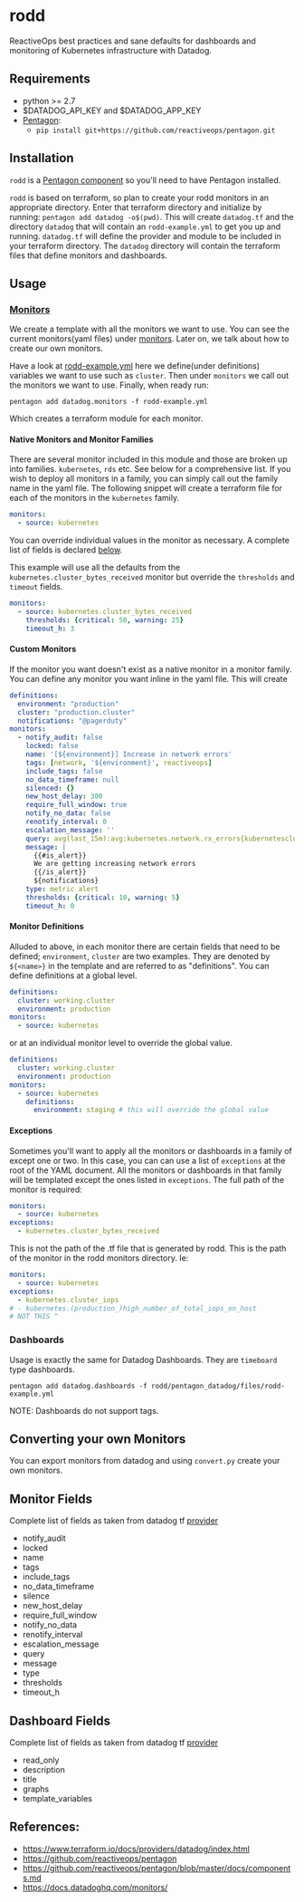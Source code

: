 # rodd
ReactiveOps best practices and sane defaults for dashboards and monitoring of Kubernetes infrastructure with Datadog. 

## Requirements
- python >= 2.7
- $DATADOG_API_KEY and $DATADOG_APP_KEY
- [Pentagon](https://github.com/reactiveops/pentagon):
  - `pip install git+https://github.com/reactiveops/pentagon.git`

## Installation
`rodd` is a [Pentagon component](https://github.com/reactiveops/pentagon/blob/master/docs/components.md) so you'll need to have Pentagon installed.

`rodd` is based on terraform, so plan to create your rodd monitors in an appropriate directory. Enter that terraform directory and initialize by running: `pentagon add datadog -o$(pwd)`. This will create `datadog.tf` and the directory `datadog` that will contain an `rodd-example.yml` to get you up and running. `datadog.tf` will define the provider and module to be included in your terraform directory. The `datadog` directory will contain the terraform files that define monitors and dashboards.

## Usage
### [Monitors](docs/monitors.md)

We create a template with all the monitors we want to use. You can see the current monitors(yaml files) under [monitors](/monitors/). Later on, we talk about how to create our own monitors.

Have a look at [rodd-example.yml](/pentagon_datadog/files/datadog/rodd-example.yaml) here we define(under definitions) variables we want to use such as `cluster`. Then under `monitors` we call out the monitors we want to use. Finally, when ready run:

`pentagon add datadog.monitors -f rodd-example.yml`

Which creates a terraform module for each monitor.

#### Native Monitors and Monitor Families
There are several monitor included in this module and those are broken up into families. `kubernetes`, `rds` etc. See below for a comprehensive list. If you wish to deploy all monitors in a family, you can simply call out the family name in the yaml file. The following snippet will create a terraform file for each of the monitors in the `kubernetes` family.

```yaml
monitors:
  - source: kubernetes
```

You can override individual values in the monitor as necessary. A complete list of fields is declared [below](#monitor-fields).

This example will use all the defaults from the `kubernetes.cluster_bytes_received` monitor but override the `thresholds` and `timeout` fields.

```yaml
monitors:
  - source: kubernetes.cluster_bytes_received
    thresholds: {critical: 50, warning: 25}
    timeout_h: 3
```
#### Custom Monitors
If the monitor you want doesn't exist as a native monitor in a monitor family. You can define any monitor you want inline in the yaml file. This will create

```yaml
definitions:
  environment: "production"
  cluster: "production.cluster"
  notifications: "@pagerduty"
monitors:
  - notify_audit: false
    locked: false
    name: '[${environment}] Increase in network errors'
    tags: [network, '${environment}', reactiveops]
    include_tags: false
    no_data_timeframe: null
    silenced: {}
    new_host_delay: 300
    require_full_window: true
    notify_no_data: false
    renotify_interval: 0
    escalation_message: ''
    query: avg(last_15m):avg:kubernetes.network.rx_errors{kubernetescluster:${cluster}} + avg:kubernetes.network.tx_errors{kubernetescluster:${cluster}} > 10
    message: |
      {{#is_alert}}
      We are getting increasing network errors
      {{/is_alert}}
      ${notifications}
    type: metric alert
    thresholds: {critical: 10, warning: 5}
    timeout_h: 0
```

#### Monitor Definitions
Alluded to above, in each monitor there are certain fields that need to be defined; `environment`, `cluster` are two examples.
They are denoted by `${<name>}` in the template and are referred to as "definitions". You can define definitions at a global level.

```yaml
definitions:
  cluster: working.cluster
  environment: production
monitors:
  - source: kubernetes
```
or at an individual monitor level to override the global value.

```yaml
definitions:
  cluster: working.cluster
  environment: production
monitors:
  - source: kubernetes
    definitions:
      environment: staging # this will override the global value
```

#### Exceptions
Sometimes you'll want to apply all the monitors or dashboards in a family of except one or two. In this case, you can can use a list of `exceptions` at the root of the YAML document. All the monitors or dashboards in that family will be templated except the ones listed in `exceptions`. The full path of the monitor is required:

```yaml
monitors:
  - source: kubernetes
exceptions:
  - kubernetes.cluster_bytes_received
```

This is not the path of the .tf file that is generated by rodd. This is the path of the monitor in the rodd monitors directory. Ie: 

```yaml
monitors:
  - source: kubernetes
exceptions:
  - kubernetes.cluster_iops
# - kubernetes.(production_)high_number_of_total_iops_on_host
# NOT THIS ^
```

### Dashboards
Usage is exactly the same for Datadog Dashboards. They are `timeboard` type dashboards.

`pentagon add datadog.dashboards -f rodd/pentagon_datadog/files/rodd-example.yml`

NOTE: Dashboards do not support tags.

## Converting your own Monitors

You can export monitors from datadog and using `convert.py` create your own monitors.

## Monitor Fields
 Complete list of fields as taken from datadog tf [provider](https://www.terraform.io/docs/providers/datadog/r/monitor.html)
- notify_audit
- locked
- name
- tags
- include_tags
- no_data_timeframe
- silence
- new_host_delay
- require_full_window
- notify_no_data
- renotify_interval
- escalation_message
- query
- message
- type
- thresholds
- timeout_h

## Dashboard Fields
 Complete list of fields as taken from datadog tf [provider](https://www.terraform.io/docs/providers/datadog/r/timeboard.html)
- read_only
- description
- title
- graphs
- template_variables

## References:
- https://www.terraform.io/docs/providers/datadog/index.html
- https://github.com/reactiveops/pentagon
- https://github.com/reactiveops/pentagon/blob/master/docs/components.md
- https://docs.datadoghq.com/monitors/
